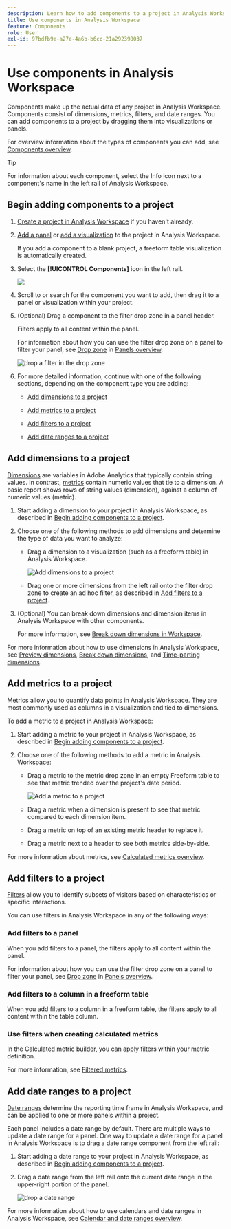 ```yaml
---
description: Learn how to add components to a project in Analysis Workspace
title: Use components in Analysis Workspace
feature: Components
role: User
exl-id: 97bdfb9e-a27e-4a6b-b6cc-21a292398037
---
```

# Use components in Analysis Workspace

Components make up the actual data of any project in Analysis Workspace. Components consist of dimensions, metrics, filters, and date ranges. You can add components to a project by dragging them into visualizations or panels.

For overview information about the types of components you can add, see [Components overview](/help/components/overview.md).

>[!TIP]
>
>For information about each component, select the Info icon next to a component's name in the left rail of Analysis Workspace.

## Begin adding components to a project

1. [Create a project in Analysis Workspace](/help/analysis-workspace/build-workspace-project/create-projects.md) if you haven't already.

1. [Add a panel](/help/analysis-workspace/c-panels/panels.md) or [add a visualization](/help/analysis-workspace/visualizations/freeform-analysis-visualizations.md#add-visualizations-to-a-panel) to the project in Analysis Workspace. 

   If you add a component to a blank project, a freeform table visualization is automatically created.

1. Select the **[!UICONTROL Components]** icon in the left rail.

   ![](assets/build-components.png)

1. Scroll to or search for the component you want to add, then drag it to a panel or visualization within your project. 

1. (Optional) Drag a component to the filter drop zone in a panel header. 

   Filters apply to all content within the panel.

   For information about how you can use the filter drop zone on a panel to filter your panel, see [Drop zone](/help/analysis-workspace/c-panels/panels.md#drop-zone) in [Panels overview](/help/analysis-workspace/c-panels/panels.md).

   ![drop a filter in the drop zone](assets/filter-dropzone.png)

1. For more detailed information, continue with one of the following sections, depending on the component type you are adding:

   * [Add dimensions to a project](#add-dimensions-to-a-project)

   * [Add metrics to a project](#add-metrics-to-a-project)

   * [Add filters to a project](#add-filters-to-a-project)

   * [Add date ranges to a project](#add-date-ranges-to-a-project)

## Add dimensions to a project

[Dimensions](/help/components/dimensions/overview.md) are variables in Adobe Analytics that typically contain string values. In contrast, [metrics](/help/components/calc-metrics/calc-metr-overview.md) contain numeric values that tie to a dimension. A basic report shows rows of string values (dimension), against a column of numeric values (metric).

1. Start adding a dimension to your project in Analysis Workspace, as described in [Begin adding components to a project](#begin-adding-components-to-a-project).

1. Choose one of the following methods to add dimensions and determine the type of data you want to analyze:

   * Drag a dimension to a visualization (such as a freeform table) in Analysis Workspace.

     ![Add dimensions to a project](assets/add-dimensions.png)
   
   * Drag one or more dimensions from the left rail onto the filter drop zone to create an ad hoc filter, as described in [Add filters to a project](#add-filters-to-a-project).

1. (Optional) You can break down dimensions and dimension items in Analysis Workspace with other components. 

   For more information, see [Break down dimensions in Workspace](/help/components/dimensions/t-breakdown-fa.md).

For more information about how to use dimensions in Analysis Workspace, see [Preview dimensions](/help/components/dimensions/view-dimensions.md), [Break down dimensions](/help/components/dimensions/t-breakdown-fa.md), and [Time-parting dimensions](/help/components/dimensions/time-parting-dimensions.md).

## Add metrics to a project

Metrics allow you to quantify data points in Analysis Workspace. They are most commonly used as columns in a visualization and tied to dimensions.

To add a metric to a project in Analysis Workspace:

1. Start adding a metric to your project in Analysis Workspace, as described in [Begin adding components to a project](#begin-adding-components-to-a-project).

1. Choose one of the following methods to add a metric in Analysis Workspace:

   * Drag a metric to the metric drop zone in an empty Freeform table to see that metric trended over the project's date period. 

     ![Add a metric to a project](assets/add-metrics.png)

   * Drag a metric when a dimension is present to see that metric compared to each dimension item. 

   * Drag a metric on top of an existing metric header to replace it.

   * Drag a metric next to a header to see both metrics side-by-side.

For more information about metrics, see [Calculated metrics overview](/help/components/calc-metrics/calc-metr-overview.md).

## Add filters to a project

[Filters](/help/components/filters/filters-overview.md) allow you to identify subsets of visitors based on characteristics or specific interactions.

You can use filters in Analysis Workspace in any of the following ways:

### Add filters to a panel

When you add filters to a panel, the filters apply to all content within the panel.

For information about how you can use the filter drop zone on a panel to filter your panel, see [Drop zone](/help/analysis-workspace/c-panels/panels.md#drop-zone) in [Panels overview](/help/analysis-workspace/c-panels/panels.md).

### Add filters to a column in a freeform table

When you add filters to a column in a freeform table, the filters apply to all content within the table column.

### Use filters when creating calculated metrics

In the Calculated metric builder, you can apply filters within your metric definition. 

For more information, see [Filtered metrics](/help/components/calc-metrics/cm-workflow/metrics-with-segments.md).

## Add date ranges to a project

[Date ranges](/help/components/date-ranges/custom-date-ranges.md) determine the reporting time frame in Analysis Workspace, and can be applied to one or more panels within a project.

Each panel includes a date range by default. There are multiple ways to update a date range for a panel. One way to update a date range for a panel in Analysis Workspace is to drag a date range component from the left rail:

1. Start adding a date range to your project in Analysis Workspace, as described in [Begin adding components to a project](#begin-adding-components-to-a-project).

1. Drag a date range from the left rail onto the current date range in the upper-right portion of the panel.

     ![drop a date range](assets/daterange-drop.png)

For more information about how to use calendars and date ranges in Analysis Workspace, see [Calendar and date ranges overview](/help/components/date-ranges/custom-date-ranges.md).
